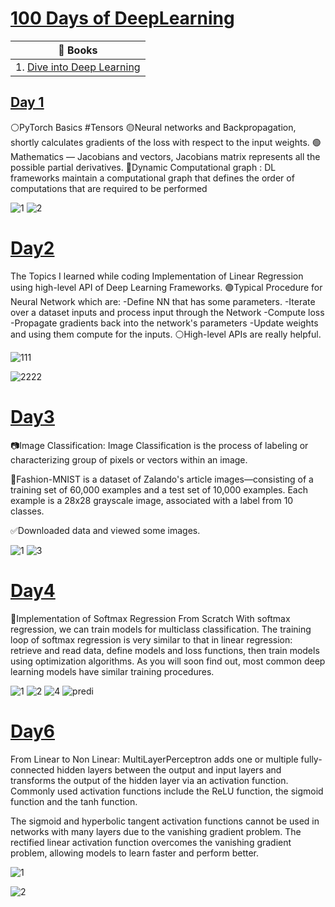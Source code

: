 # [100 Days of DeepLearning](https://github.com/RxnAch/DeepLearning)

| 📖 Books | 
|------------ | 
| 1. [Dive into Deep Learning](https://d2l.ai/index.html) |


## [Day 1](https://github.com/RxnAch/DeepLearning/blob/main/Linear_regression_from_Scratch.ipynb)
⚪PyTorch Basics #Tensors
🟡Neural networks and Backpropagation, shortly calculates gradients of the loss with respect to the input weights.
🟢Mathematics — Jacobians and vectors, Jacobians matrix represents all the possible partial derivatives.
🔴Dynamic Computational graph : DL frameworks maintain a computational graph that defines the order of computations that are required to be performed

![1](https://user-images.githubusercontent.com/60286478/120359229-28c3e600-c327-11eb-8a55-9da7e28018e6.jpg)
![2](https://user-images.githubusercontent.com/60286478/120359255-30838a80-c327-11eb-9801-6c8243f3045a.jpg)

# [Day2](https://github.com/RxnAch/DeepLearning/blob/main/concise_implementation_of_linear_regression.ipynb)

The Topics I learned while coding Implementation of Linear Regression using high-level API of Deep Learning Frameworks.
🟢Typical Procedure for Neural Network which are:
-Define NN that has some parameters.
-Iterate over a dataset inputs and process input through the Network
-Compute loss
-Propagate gradients back into the network's parameters
-Update weights and using them compute for the inputs.
⚪High-level APIs are really helpful.

![111](https://user-images.githubusercontent.com/60286478/120359740-c3242980-c327-11eb-9731-b7f67d7d75ed.jpg)

![2222](https://user-images.githubusercontent.com/60286478/120359773-c9b2a100-c327-11eb-8731-63233564cf4b.jpg)


# [Day3](https://github.com/RxnAch/DeepLearning/blob/main/TheImageClassification.ipynb)

📷Image Classification:
Image Classification is the process of labeling or characterizing group of pixels or vectors within an image.

👟Fashion-MNIST is a dataset of Zalando's article images—consisting of a training set of 60,000 examples and a test set of 10,000 examples. Each example is a 28x28 grayscale image, associated with a label from 10 classes.

✅Downloaded data and viewed some images.

![1](https://user-images.githubusercontent.com/60286478/120360174-2e6dfb80-c328-11eb-868a-4cc4a346c42d.png)
![3](https://user-images.githubusercontent.com/60286478/120360189-3463dc80-c328-11eb-8b4c-e292d876ef37.png)

# [Day4](https://github.com/RxnAch/DeepLearning/blob/main/Implementation_of_Softmax_Regression.ipynb)


🦝Implementation of Softmax Regression From Scratch
With softmax regression, we can train models for multiclass classification.
The training loop of softmax regression is very similar to that in linear regression: retrieve and read data, define models and loss functions, then train models using optimization algorithms. As you will soon find out, most common deep learning models have similar training procedures.

![1](https://user-images.githubusercontent.com/60286478/120497821-74859680-c3de-11eb-984a-0a35dd29c569.png)
![2](https://user-images.githubusercontent.com/60286478/120497833-764f5a00-c3de-11eb-8526-98b55bffb38a.png)
![4](https://user-images.githubusercontent.com/60286478/120497865-7baca480-c3de-11eb-9549-650cbda4f418.png)
![predi](https://user-images.githubusercontent.com/60286478/120497870-7cddd180-c3de-11eb-8f30-dcdd26881f7f.png)


# [Day6](https://github.com/RxnAch/DeepLearning/blob/main/Non_Linear_Activation_Functions_.ipynb)

From Linear to Non Linear:
MultiLayerPerceptron adds one or multiple fully-connected hidden layers between the output and input layers and transforms the output of the hidden layer via an activation function.
Commonly used activation functions include the ReLU function, the sigmoid function and the tanh function.

The sigmoid and hyperbolic tangent activation functions cannot be used in networks with many layers due to the vanishing gradient problem.
The rectified linear activation function overcomes the vanishing gradient problem, allowing models to learn faster and perform better.


![1](https://user-images.githubusercontent.com/60286478/120820249-14285d80-c574-11eb-83aa-bea6c9ff983b.png)

![2](https://user-images.githubusercontent.com/60286478/120820260-18547b00-c574-11eb-9150-60a45424871d.png)



